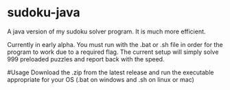 # sudoku-java
A java version of my sudoku solver program. It is much more efficient.

Currently in early alpha. You must run with the .bat or .sh file in order for the program to work due to a required flag.
The current setup will simply solve 999 preloaded puzzles and report back with the speed.

#Usage
Download the .zip from the latest release and run the executable appropriate for your OS (.bat on windows and .sh on linux or mac)
